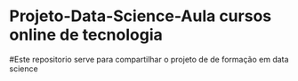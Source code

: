 # Projeto-Data-Science-Aula cursos online de tecnologia

#Este repositorio serve para compartilhar o projeto de de formação em data science

